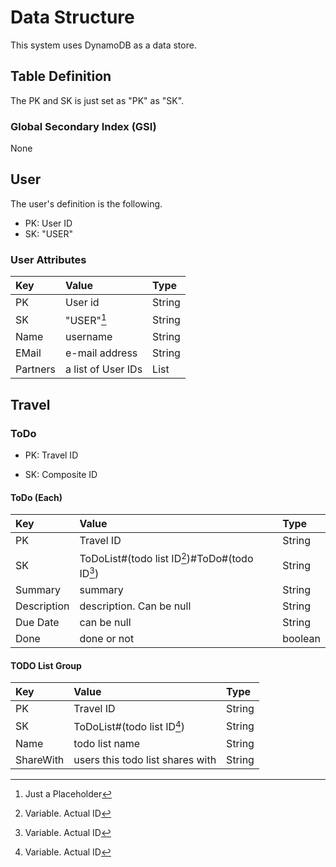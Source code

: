 # Data Structure

This system uses DynamoDB as a data store.

## Table Definition

The PK and SK is just set as "PK" as "SK".

### Global Secondary Index (GSI)

None

## User

The user's definition is the following.

* PK: User ID
* SK: "USER"

### User Attributes

| Key      | Value              | Type   |
|:---------|:-------------------|:-------|
| PK       | User id            | String |
| SK       | "USER"[^1]         | String | 
| Name     | username           | String |
| EMail    | e-mail address     | String |
| Partners | a list of User IDs | List   |


## Travel

### ToDo


* PK: Travel ID

* SK: Composite ID


#### ToDo (Each)


| Key         | Value                                          | Type    |
|:------------|:-----------------------------------------------|:--------|
| PK          | Travel ID                                      | String  |
| SK          | ToDoList#(todo list ID[^2])#ToDo#(todo ID[^2]) | String  | 
| Summary     | summary                                        | String  |
| Description | description. Can be null                       | String  |
| Due Date    | can be null                                    | String  | 
| Done        | done or not                                    | boolean | 

#### TODO List Group

| Key       | Value                            | Type   |
|:----------|:---------------------------------|:-------|
| PK        | Travel ID                        | String |
| SK        | ToDoList#(todo list ID[^2])      | String | 
| Name      | todo list name                   | String |
| ShareWith | users this todo list shares with | String |


[^1]: Just a Placeholder
[^2]: Variable. Actual ID


